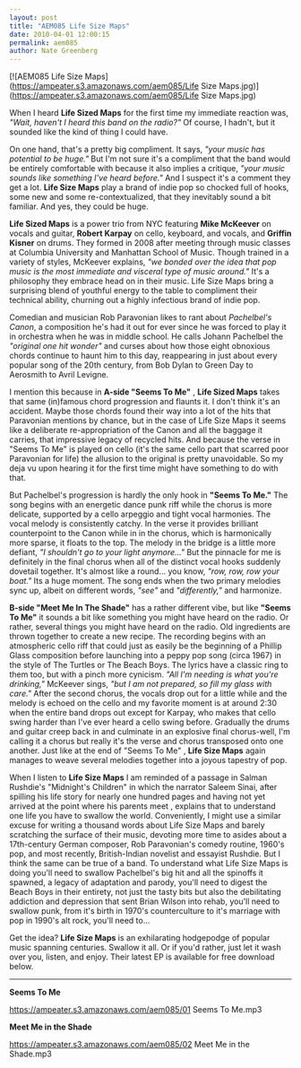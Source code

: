 ```yaml
---
layout: post
title: "AEM085 Life Size Maps"
date: 2010-04-01 12:00:15
permalink: aem085
author: Nate Greenberg
---
```

[![AEM085 Life Size Maps](https://ampeater.s3.amazonaws.com/aem085/Life Size Maps.jpg)](https://ampeater.s3.amazonaws.com/aem085/Life Size Maps.jpg)

When I heard **Life Sized Maps** for the first time my immediate reaction was, _"Wait, haven't I heard this band on the radio?"_ Of course, I hadn't, but it sounded like the kind of thing I could have.

On one hand, that's a pretty big compliment. It says, _"your music has potential to be huge."_ But I'm not sure it's a compliment that the band would be entirely comfortable with because it also implies a critique, _"your music sounds like something I've heard before."_ And I suspect it's a comment they get a lot. **Life Size Maps** play a brand of indie pop so chocked full of hooks, some new and some re-contextualized, that they inevitably sound a bit familiar. And yes, they could be huge.

<!-- more -->

**Life Sized Maps** is a power trio from NYC featuring **Mike McKeever** on vocals and guitar, **Robert Karpay** on cello, keyboard, and vocals, and **Griffin Kisner** on drums. They formed in 2008 after meeting through music classes at Columbia University and Manhattan School of Music. Though trained in a variety of styles, McKeever explains, _"we bonded over the idea that pop music is the most immediate and visceral type of music around."_ It's a philosophy they embrace head on in their music. Life Size Maps bring a surprising blend of youthful energy to the table to compliment their technical ability, churning out a highly infectious brand of indie pop.

Comedian and musician Rob Paravonian likes to rant about _Pachelbel's Canon_, a composition he's had it out for ever since he was forced to play it in orchestra when he was in middle school. He calls Johann Pachelbel the _"original one hit wonder"_ and curses about how those eight obnoxious chords continue to haunt him to this day, reappearing in just about every popular song of the 20th century, from Bob Dylan to Green Day to Aerosmith to Avril Levigne.

I mention this because in **A-side "Seems To Me"** , **Life Sized Maps** takes that same (in)famous chord progression and flaunts it. I don't think it's an accident. Maybe those chords found their way into a lot of the hits that Paravonian mentions by chance, but in the case of Life Size Maps it seems like a deliberate re-appropriation of the Canon and all the baggage it carries, that impressive legacy of recycled hits. And because the verse in "Seems To Me" is played on cello (it's the same cello part that scarred poor Paravonian for life) the allusion to the original is pretty unavoidable. So my deja vu upon hearing it for the first time might have something to do with that.

But Pachelbel's progression is hardly the only hook in **"Seems To Me."** The song begins with an energetic dance punk riff while the chorus is more delicate, supported by a cello arpeggio and tight vocal harmonies. The vocal melody is consistently catchy. In the verse it provides brilliant counterpoint to the Canon while in in the chorus, which is harmonically more sparse, it floats to the top. The melody in the bridge is a little more defiant, _"I shouldn't go to your light anymore..."_ But the pinnacle for me is definitely in the final chorus when all of the distinct vocal hooks suddenly dovetail together. It's almost like a round... you know, _"row, row, row your boat."_ Its a huge moment. The song ends when the two primary melodies sync up, albeit on different words, _"see"_ and _"differently,"_ and harmonize.

**B-side "Meet Me In The Shade"** has a rather different vibe, but like **"Seems To Me"** it sounds a bit like something you might have heard on the radio. Or rather, several things you might have heard on the radio. Old ingredients are thrown together to create a new recipe. The recording begins with an atmospheric cello riff that could just as easily be the beginning of a Phillip Glass composition before launching into a peppy pop song (circa 1967) in the style of The Turtles or The Beach Boys. The lyrics have a classic ring to them too, but with a pinch more cynicism. _"All I'm needing is what you're drinking,"_ McKeever  sings, _"but I am not prepared, so fill my glass with care."_ After the second chorus, the vocals drop out for a little while and the melody is echoed on the cello and my favorite moment is at around 2:30 when the entire band drops out except for Karpay, who makes that cello swing harder than I've ever heard a cello swing before. Gradually the drums and guitar creep back in and culminate in an explosive final chorus-well, I'm calling it a chorus but really it's the verse and chorus transposed onto one another. Just like at the end of "Seems To Me" , **Life Size Maps** again manages to weave several melodies together into a joyous tapestry of pop.

When I listen to **Life Size Maps** I am reminded of a passage in Salman Rushdie's "Midnight's Children" in which the narrator Saleem Sinai, after spilling his life story for nearly one hundred pages and having not yet arrived at the point where his parents meet , explains that to understand one life you have to swallow the world. Conveniently, I might use a similar excuse for writing a thousand words about Life Size Maps and barely scratching the surface of their music, devoting more time to asides about a 17th\-century German composer, Rob Paravonian's comedy routine, 1960's pop, and most recently, British-Indian novelist and essayist Rushdie. But I think the same can be true of a band. To understand what Life Size Maps is doing you'll need to swallow Pachelbel's big hit and all the spinoffs it spawned, a legacy of adaptation and parody, you'll need to digest the Beach Boys in their entirety, not just the tasty bits but also the debilitating addiction and depression that sent Brian Wilson into rehab, you'll need to swallow punk, from it's birth in 1970's counterculture to it's marriage with pop in 1990's alt rock, you'll need to...

Get the idea? **Life Size Maps** is an exhilarating hodgepodge of popular music spanning centuries. Swallow it all. Or if you'd rather, just let it wash over you, listen, and enjoy. Their latest EP is available for free download below.

---

**Seems To Me**

https://ampeater.s3.amazonaws.com/aem085/01 Seems To Me.mp3

**Meet Me in the Shade**

https://ampeater.s3.amazonaws.com/aem085/02 Meet Me in the Shade.mp3

